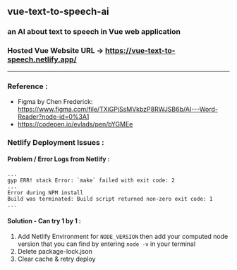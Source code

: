 ## vue-text-to-speech-ai

### an AI about text to speech in Vue web application

### Hosted Vue Website URL -> https://vue-text-to-speech.netlify.app/

---
### Reference :
- Figma by Chen Frederick: https://www.figma.com/file/TXjGPjSsMVkbzP8RWJSB6b/AI---Word-Reader?node-id=0%3A1
- https://codepen.io/evlads/pen/bYGMEe

### Netlify Deployment Issues :
#### Problem / Error Logs from Netlify :
```
...
gyp ERR! stack Error: `make` failed with exit code: 2
...
Error during NPM install
Build was terminated: Build script returned non-zero exit code: 1
...
```

#### Solution - Can try 1 by 1 :
1. Add Netlify Environment for `NODE_VERSION` then add your computed node version that you can find by entering `node -v` in your terminal
2. Delete package-lock.json
3. Clear cache & retry deploy
